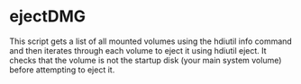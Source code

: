 # ejectDMG

This script gets a list of all mounted volumes using the hdiutil info command and then iterates through each volume to eject it using hdiutil eject. It checks that the volume is not the startup disk (your main system volume) before attempting to eject it.